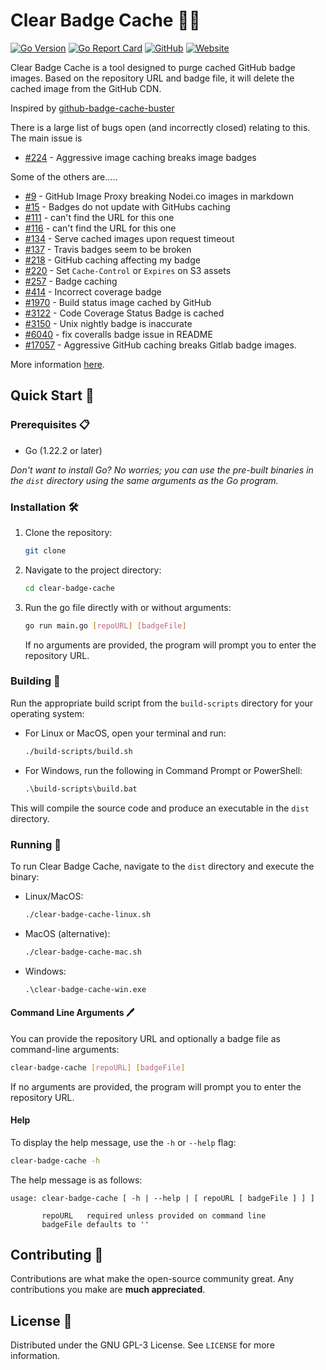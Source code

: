 # Clear Badge Cache 🧹✨

[![Go Version](https://img.shields.io/github/go-mod/go-version/judahpaul16/clear-badge-cache)](https://go.dev/dl/)
[![Go Report Card](https://goreportcard.com/badge/github.com/judahpaul16/clear-badge-cache)](https://goreportcard.com/report/github.com/judahpaul16/clear-badge-cache)
[![GitHub](https://img.shields.io/github/license/judahpaul16/clear-badge-cache)](LICENSE)
[![Website](https://img.shields.io/badge/website-https://clear--badge--cache.com-blue)](https://clear-badge-cache.com/)

Clear Badge Cache is a tool designed to purge cached GitHub badge images. Based on the repository URL and badge file, it will delete the cached image from the GitHub CDN.

Inspired by [github-badge-cache-buster](https://github.com/sbts/github-badge-cache-buster) 

There is a large list of bugs open (and incorrectly closed) relating to this.
The main issue is
- [#224](https://github.com/github/markup/issues/224) - Aggressive image caching breaks image badges

Some of the others are.....
- [#9](https://github.com/rvagg/nodei.co/issues/9) - GitHub Image Proxy breaking Nodei.co images in markdown
- [#15](https://github.com/badges/pypipins/issues/15) - Badges do not update with GitHubs caching
- [#111]() - can't find the URL for this one
- [#116]() - can't find the URL for this one
- [#134](https://github.com/badges/shields/issues/134) - Serve cached images upon request timeout
- [#137](https://github.com/badges/shields/issues/137) - Travis badges seem to be broken
- [#218](https://github.com/codecov/support/issues/218) - GitHub caching affecting my badge
- [#220](https://github.com/lemurheavy/coveralls-public/issues/220) - Set `Cache-Control` or `Expires` on S3 assets
- [#257](https://github.com/drone/drone/pull/257) - Badge caching
- [#414](https://github.com/lemurheavy/coveralls-public/issues/414) - Incorrect coverage badge
- [#1970](https://github.com/travis-ci/travis-ci/issues/1970) - Build status image cached by GitHub
- [#3122](https://github.com/PowerShell/PowerShell/issues/3122) - Code Coverage Status Badge is cached
- [#3150](https://github.com/PowerShell/PowerShell/issues/3150) - Unix nightly badge is inaccurate
- [#6040](https://github.com/pouchdb/pouchdb/pull/6040) - fix coveralls badge issue in README
- [#17057](https://gitlab.com/gitlab-org/gitlab-ce/issues/17057) - Aggressive GitHub caching breaks Gitlab badge images.

More information [here](https://docs.github.com/en/authentication/keeping-your-account-and-data-secure/about-anonymized-urls).

## Quick Start 🚀

### Prerequisites 📋

- Go (1.22.2 or later)

*Don't want to install Go? No worries; you can use the pre-built binaries in the `dist` directory using the same arguments as the Go program.*

### Installation 🛠

1. Clone the repository:

   ```bash
   git clone
    ```
2. Navigate to the project directory:

   ```bash
   cd clear-badge-cache
   ```
3. Run the go file directly with or without arguments:

   ```bash
   go run main.go [repoURL] [badgeFile]
   ```

   If no arguments are provided, the program will prompt you to enter the repository URL.
️

### Building 🔨

Run the appropriate build script from the `build-scripts` directory for your operating system:

- For Linux or MacOS, open your terminal and run:

  ```bash
  ./build-scripts/build.sh
  ```

- For Windows, run the following in Command Prompt or PowerShell:

  ```cmd
  .\build-scripts\build.bat
  ```

This will compile the source code and produce an executable in the `dist` directory.

### Running 🏃

To run Clear Badge Cache, navigate to the `dist` directory and execute the binary:

- Linux/MacOS:

  ```bash
  ./clear-badge-cache-linux.sh
  ```

- MacOS (alternative):

  ```bash
  ./clear-badge-cache-mac.sh
  ```

- Windows:

  ```cmd
  .\clear-badge-cache-win.exe
  ```

#### Command Line Arguments 🖊️

You can provide the repository URL and optionally a badge file as command-line arguments:

```bash
clear-badge-cache [repoURL] [badgeFile]
```

If no arguments are provided, the program will prompt you to enter the repository URL.

#### Help

To display the help message, use the `-h` or `--help` flag:

```bash
clear-badge-cache -h
```

The help message is as follows:

```
usage: clear-badge-cache [ -h | --help | [ repoURL [ badgeFile ] ] ]

       repoURL   required unless provided on command line
       badgeFile defaults to ''
```

## Contributing 🤝

Contributions are what make the open-source community great. Any contributions you make are **much appreciated**.

## License 📝

Distributed under the GNU GPL-3 License. See `LICENSE` for more information.
